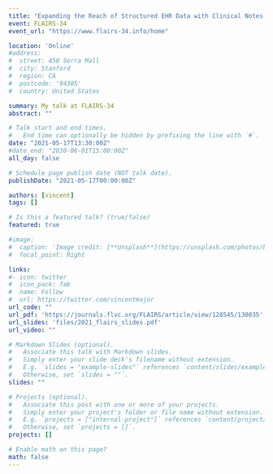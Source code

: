 ```yaml
---
title: "Expanding the Reach of Structured EHR Data with Clinical Notes: Improving End-of-Life Prediction"
event: FLAIRS-34
event_url: "https://www.flairs-34.info/home"

location: 'Online'
#address:
#  street: 450 Serra Mall
#  city: Stanford
#  region: CA
#  postcode: '94305'
#  country: United States

summary: My talk at FLAIRS-34
abstract: ""

# Talk start and end times.
#   End time can optionally be hidden by prefixing the line with `#`.
date: "2021-05-17T13:30:00Z"
#date_end: "2030-06-01T15:00:00Z"
all_day: false

# Schedule page publish date (NOT talk date).
publishDate: "2021-05-17T00:00:00Z"

authors: [vincent]
tags: []

# Is this a featured talk? (true/false)
featured: true

#image:
#  caption: 'Image credit: [**Unsplash**](https://unsplash.com/photos/bzdhc5b3Bxs)'
#  focal_point: Right

links:
#- icon: twitter
#  icon_pack: fab
#  name: Follow
#  url: https://twitter.com/vincentmajor
url_code: ""
url_pdf: 'https://journals.flvc.org/FLAIRS/article/view/128545/130035'
url_slides: 'files/2021_flairs_slides.pdf'
url_video: ""

# Markdown Slides (optional).
#   Associate this talk with Markdown slides.
#   Simply enter your slide deck's filename without extension.
#   E.g. `slides = "example-slides"` references `content/slides/example-slides.md`.
#   Otherwise, set `slides = ""`.
slides: ""

# Projects (optional).
#   Associate this post with one or more of your projects.
#   Simply enter your project's folder or file name without extension.
#   E.g. `projects = ["internal-project"]` references `content/project/deep-learning/index.md`.
#   Otherwise, set `projects = []`.
projects: []

# Enable math on this page?
math: false
---
```

